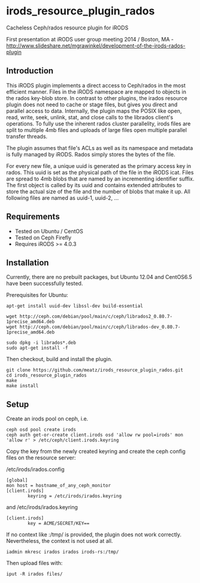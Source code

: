 # irods_resource_plugin_rados

Cacheless Ceph/rados resource plugin for iRODS

First presentation at iRODS user group meeting 2014 / Boston, MA - http://www.slideshare.net/mgrawinkel/development-of-the-irods-rados-plugin

## Introduction

This iRODS plugin implements a direct access to Ceph/rados in the most efficient manner.
Files in the iRODS namespace are mapped to objects in the rados key-blob store.
In contrast to other plugins, the irados resource plugin does not need to cache or stage files, but gives you direct and parallel access to data.
Internally, the plugin maps the POSIX like open, read, write, seek, unlink, stat, and close calls to the librados client's operations.
To fully use the inherent rados cluster parallelity, irods files are split to multiple 4mb files and uploads of large files open multiple parallel transfer threads.

The plugin assumes that file's ACLs as well as its namespace and metadata is fully managed by iRODS.
Rados simply stores the bytes of the file.

For every new file, a unique uuid is generated as the primary access key in rados. This uuid is set as the physical path of the file in the iRODS icat.
Files are spread to 4mb blobs that are named by an incrementing identifier suffix.
The first object is called by its uuid and contains extended attributes to store the actual size of the file and the number of blobs that make it up.
All following files are named as uuid-1, uuid-2, ...


## Requirements

- Tested on Ubuntu / CentOS
- Tested on Ceph Firefly
- Requires iRODS >= 4.0.3

## Installation 

Currently, there are no prebuilt packages, but Ubuntu 12.04 and CentOS6.5 have been successfully tested.

Prerequisites for Ubuntu:

```
apt-get install uuid-dev libssl-dev build-essential

wget http://ceph.com/debian/pool/main/c/ceph/librados2_0.80.7-1precise_amd64.deb
wget http://ceph.com/debian/pool/main/c/ceph/librados-dev_0.80.7-1precise_amd64.deb

sudo dpkg -i librados*.deb
sudo apt-get install -f
```

Then checkout, build and install the plugin.

```
git clone https://github.com/meatz/irods_resource_plugin_rados.git
cd irods_resource_plugin_rados
make
make install
```

## Setup

Create an irods pool on ceph, i.e.

```
ceph osd pool create irods
ceph auth get-or-create client.irods osd 'allow rw pool=irods' mon 'allow r' > /etc/ceph/client.irods.keyring
```

Copy the key from the newly created keyring and create the ceph config files on the resource server:

/etc/irods/irados.config
```
[global]
mon host = hostname_of_any_ceph_monitor
[client.irods]
        keyring = /etc/irods/irados.keyring
```

and /etc/irods/irados.keyring
```
[client.irods]
        key = ACME/SECRET/KEY==
```

If no context like :/tmp/ is provided, the plugin does not work correctly. Nevertheless, the context is not used at all.
```
iadmin mkresc irados irados irods-rs:/tmp/
```

Then upload files with:

```
iput -R irados files/
```
